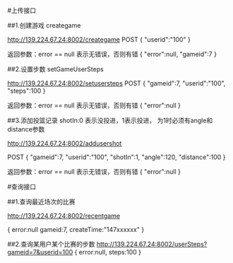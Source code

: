 #上传接口

##1.创建游戏 creategame

http://139.224.67.24:8002/creategame
POST
{
	"userid":"100"
}

返回参数：error == null 表示无错误，否则有错
{
	"error":null,
	"gameid":7
}

##2.设置步数 setGameUserSteps

http://139.224.67.24:8002/setusersteps
POST
{
	"gameid":7,
	"userid":"100",
	"steps":100
}

返回参数：error == null 表示无错误，否则有错
{
	"error":null
}

##3.添加投篮记录  shotIn:0 表示没投进，1表示投进， 为1时必须有angle和distance参数

http://139.224.67.24:8002/addusershot

POST
{
	"gameid":7,
	"userid":"100",
	"shotIn":1,
	"angle":120,
	"distance":100
}

返回参数：error == null 表示无错误，否则有错
{
	"error":null
}


#查询接口

##1.查询最近场次的比赛

http://139.224.67.24:8002/recentgame

{
	error:null
	gameid:7,
	createTime:"147xxxxxx"
}


##2.查询某用户某个比赛的步数
http://139.224.67.24:8002/userSteps?gameid=7&userid=100
{
	error:null,
	steps:100
}